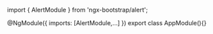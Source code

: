 import { AlertModule } from 'ngx-bootstrap/alert';

@NgModule({
  imports: [AlertModule,...]
})
export class AppModule(){}
